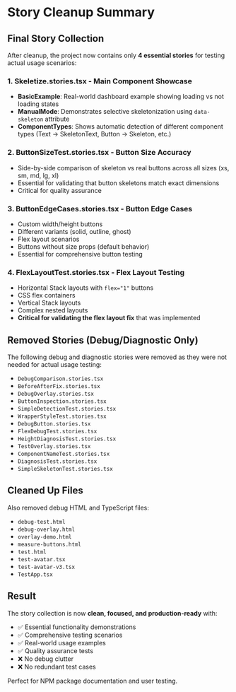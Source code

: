 # Story Cleanup Summary

## Final Story Collection

After cleanup, the project now contains only **4 essential stories** for testing actual usage scenarios:

### 1. **Skeletize.stories.tsx** - Main Component Showcase

- **BasicExample**: Real-world dashboard example showing loading vs not loading states
- **ManualMode**: Demonstrates selective skeletonization using `data-skeleton` attribute
- **ComponentTypes**: Shows automatic detection of different component types (Text → SkeletonText, Button → Skeleton, etc.)

### 2. **ButtonSizeTest.stories.tsx** - Button Size Accuracy

- Side-by-side comparison of skeleton vs real buttons across all sizes (xs, sm, md, lg, xl)
- Essential for validating that button skeletons match exact dimensions
- Critical for quality assurance

### 3. **ButtonEdgeCases.stories.tsx** - Button Edge Cases

- Custom width/height buttons
- Different variants (solid, outline, ghost)
- Flex layout scenarios
- Buttons without size props (default behavior)
- Essential for comprehensive button testing

### 4. **FlexLayoutTest.stories.tsx** - Flex Layout Testing

- Horizontal Stack layouts with `flex="1"` buttons
- CSS flex containers
- Vertical Stack layouts
- Complex nested layouts
- **Critical for validating the flex layout fix** that was implemented

## Removed Stories (Debug/Diagnostic Only)

The following debug and diagnostic stories were removed as they were not needed for actual usage testing:

- `DebugComparison.stories.tsx`
- `BeforeAfterFix.stories.tsx`
- `DebugOverlay.stories.tsx`
- `ButtonInspection.stories.tsx`
- `SimpleDetectionTest.stories.tsx`
- `WrapperStyleTest.stories.tsx`
- `DebugButton.stories.tsx`
- `FlexDebugTest.stories.tsx`
- `HeightDiagnosisTest.stories.tsx`
- `TestOverlay.stories.tsx`
- `ComponentNameTest.stories.tsx`
- `DiagnosisTest.stories.tsx`
- `SimpleSkeletonTest.stories.tsx`

## Cleaned Up Files

Also removed debug HTML and TypeScript files:

- `debug-test.html`
- `debug-overlay.html`
- `overlay-demo.html`
- `measure-buttons.html`
- `test.html`
- `test-avatar.tsx`
- `test-avatar-v3.tsx`
- `TestApp.tsx`

## Result

The story collection is now **clean, focused, and production-ready** with:

- ✅ Essential functionality demonstrations
- ✅ Comprehensive testing scenarios
- ✅ Real-world usage examples
- ✅ Quality assurance tests
- ❌ No debug clutter
- ❌ No redundant test cases

Perfect for NPM package documentation and user testing.
